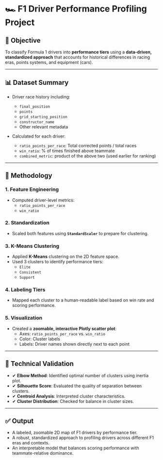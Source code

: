 # 🏎️ F1 Driver Performance Profiling Project

## 🎯 Objective
To classify Formula 1 drivers into **performance tiers** using a **data-driven, standardized approach** that accounts for historical differences in racing eras, points systems, and equipment (cars).

---

## 📊 Dataset Summary
- Driver race history including:
  - `final_position`
  - `points`
  - `grid_starting_position`
  - `constructor_name`
  - Other relevant metadata

- Calculated for each driver:
  - `ratio_points_per_race`: Total corrected points / total races
  - `win_ratio`: % of times finished above teammate
  - `combined_metric`: product of the above two (used earlier for ranking)

---

## 🧠 Methodology

### 1. **Feature Engineering**
- Computed driver-level metrics:
  - `ratio_points_per_race`
  - `win_ratio`

### 2. **Standardization**
- Scaled both features using **`StandardScaler`** to prepare for clustering.

### 3. **K-Means Clustering**
- Applied **K-Means** clustering on the 2D feature space.
- Used 3 clusters to identify performance tiers:
  - `Elite`
  - `Consistent`
  - `Support`

### 4. **Labeling Tiers**
- Mapped each cluster to a human-readable label based on win rate and scoring performance.

### 5. **Visualization**
- Created a **zoomable, interactive Plotly scatter plot**:
  - Axes: `ratio_points_per_race` vs. `win_ratio`
  - Color: Cluster labels
  - Labels: Driver names shown directly next to each point

---

## 🔬 Technical Validation

- ✔ **Elbow Method**: Identified optimal number of clusters using inertia plot.
- ✔ **Silhouette Score**: Evaluated the quality of separation between clusters.
- ✔ **Centroid Analysis**: Interpreted cluster characteristics.
- ✔ **Cluster Distribution**: Checked for balance in cluster sizes.

---

## ✅ Output
- A labeled, zoomable 2D map of F1 drivers by performance tier.
- A robust, standardized approach to profiling drivers across different F1 eras and contexts.
- An interpretable model that balances scoring performance with teammate-relative dominance.

